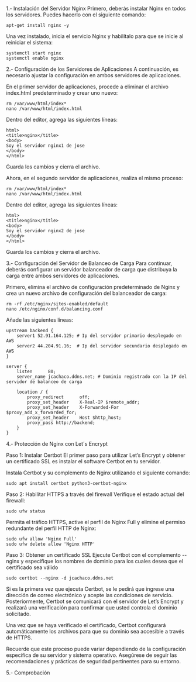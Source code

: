 1.- Instalación del Servidor Nginx
Primero, deberás instalar Nginx en todos los servidores. Puedes hacerlo con el siguiente comando:

```
apt-get install nginx -y
```

Una vez instalado, inicia el servicio Nginx y habilítalo para que se inicie al reiniciar el sistema:

```
systemctl start nginx
systemctl enable nginx
```

2.- Configuración de los Servidores de Aplicaciones
A continuación, es necesario ajustar la configuración en ambos servidores de aplicaciones.

En el primer servidor de aplicaciones, procede a eliminar el archivo index.html predeterminado y crear uno nuevo:

```
rm /var/www/html/index*
nano /var/www/html/index.html
```

Dentro del editor, agrega las siguientes líneas:

```
html>
<title>nginx</title>
<body>
Soy el servidor nginx1 de jose
</body>
</html>
```

Guarda los cambios y cierra el archivo.

Ahora, en el segundo servidor de aplicaciones, realiza el mismo proceso:

```
rm /var/www/html/index*
nano /var/www/html/index.html
```

Dentro del editor, agrega las siguientes líneas:

```
html>
<title>nginx</title>
<body>
Soy el servidor nginx2 de jose
</body>
</html>
```
Guarda los cambios y cierra el archivo.


3.- Configuración del Servidor de Balanceo de Carga
Para continuar, deberás configurar un servidor balanceador de carga que distribuya la carga entre ambos servidores de aplicaciones.

Primero, elimina el archivo de configuración predeterminado de Nginx y crea un nuevo archivo de configuración del balanceador de carga:

```
rm -rf /etc/nginx/sites-enabled/default 
nano /etc/nginx/conf.d/balancing.conf
```

Añade las siguientes líneas:

```
upstream backend {
    server1 52.91.164.125; # Ip del servidor primario desplegado en AWS
    server2 44.204.91.16;  # Ip del servidor secundario desplegado en AWS
}

server {
    listen      80;
    server_name jcachaco.ddns.net; # Dominio registrado con la IP del servidor de balanceo de carga

    location / {
        proxy_redirect      off;
        proxy_set_header    X-Real-IP $remote_addr;
        proxy_set_header    X-Forwarded-For $proxy_add_x_forwarded_for;
        proxy_set_header    Host $http_host;
        proxy_pass http://backend;
    }
}
```

4.- Protección de Nginx con Let´s Encrypt

Paso 1: Instalar Certbot
El primer paso para utilizar Let’s Encrypt y obtener un certificado SSL es instalar el software Certbot en tu servidor.

Instala Certbot y su complemento de Nginx utilizando el siguiente comando:

```
sudo apt install certbot python3-certbot-nginx
```

Paso 2: Habilitar HTTPS a través del firewall
Verifique el estado actual del firewall:

```
sudo ufw status
```

Permita el tráfico HTTPS, active el perfil de Nginx Full y elimine el permiso redundante del perfil HTTP de Nginx:

```
sudo ufw allow 'Nginx Full'
sudo ufw delete allow 'Nginx HTTP'
```

Paso 3: Obtener un certificado SSL
Ejecute Certbot con el complemento --nginx y especifique los nombres de dominio para los cuales desea que el certificado sea válido

```
sudo certbot --nginx -d jcachaco.ddns.net
```

Si es la primera vez que ejecuta Certbot, se le pedirá que ingrese una dirección de correo electrónico y acepte las condiciones de servicio. Posteriormente, Certbot se comunicará con el servidor de Let’s Encrypt y realizará una verificación para confirmar que usted controla el dominio solicitado.

Una vez que se haya verificado el certificado, Certbot configurará automáticamente los archivos para que su dominio sea accesible a través de HTTPS.

Recuerde que este proceso puede variar dependiendo de la configuración específica de su servidor y sistema operativo. Asegúrese de seguir las recomendaciones y prácticas de seguridad pertinentes para su entorno.

5.- Comprobación
